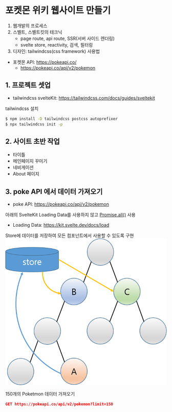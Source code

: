 # 포켓몬 위키 웹사이트 만들기

1. 웹개발의 프로세스
2. 스벨트, 스벨트킷의 테크닉
    - page route, api route, SSR(서버 사이드 렌더링)
    - svelte store, reactivity, 검색, 필터링
3. 디자인: tailwindcss(css framework) 사용법

- 포켓몬 API: https://pokeapi.co/
    - https://pokeapi.co/api/v2/pokemon

## 1. 프로젝트 셋업

- tailwindcss svelteKit: https://tailwindcss.com/docs/guides/sveltekit

tailwindcss 설치
```bash
$ npm install -D tailwindcss postcss autoprefixer
$ npx tailwindcss init -p
```

## 2. 사이트 초반 작업

- 타이틀
- 메인페이지 꾸미기
- 네비게이션
- About 페이지

## 3. poke API 에서 데이터 가져오기

- poke API: https://pokeapi.co/api/v2/pokemon

아래의 SvelteKit Loading Data를 사용하지 않고 [Promise.all()](https://developer.mozilla.org/ko/docs/Web/JavaScript/Reference/Global_Objects/Promise/all) 사용
- Loading Data: https://kit.svelte.dev/docs/load

Store에 데이터를 저장하여 모든 컴포넌트에서 사용할 수 있도록 구현
![store](attachments/20231031084650.png)

150개의 Poketmon 데이터 가져오기
```JSON
GET https://pokeapi.co/api/v2/pokemon?limit=150
```